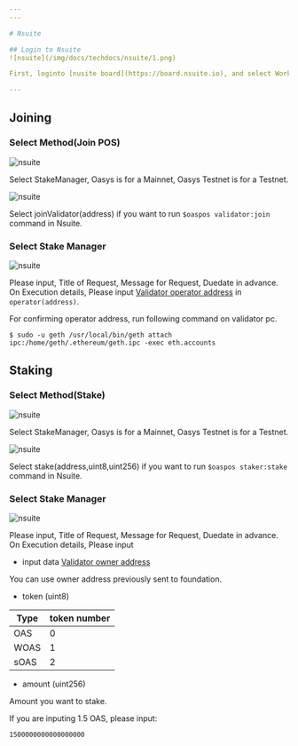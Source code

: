```yaml
---
---

# Nsuite

## Login to Nsuite 
![nsuite](/img/docs/techdocs/nsuite/1.png)

First, loginto [nusite board](https://board.nsuite.io), and select Workflow, New Request and Contract method. 

---
```

## Joining


### Select Method(Join POS)

![nsuite](/img/docs/techdocs/nsuite/2.png)

Select StakeManager, Oasys is for a Mainnet, Oasys Testnet is for a Testnet.

![nsuite](/img/docs/techdocs/nsuite/join.png)

Select joinValidator(address) if you want to run `$oaspos validator:join` command in Nsuite.

### Select Stake Manager

![nsuite](/img/docs/techdocs/nsuite/4.png)

Please input, Title of Request, Message for Request, Duedate in advance.
On Execution details, Please input [Validator operator address](/docs/techdocs/wallet/1-1-about-validator-account) in `operator(address)`.


For confirming operator address, run following command on validator pc.

```
$ sudo -u geth /usr/local/bin/geth attach ipc:/home/geth/.ethereum/geth.ipc -exec eth.accounts
```

## Staking

### Select Method(Stake)

![nsuite](/img/docs/techdocs/nsuite/2.png)

Select StakeManager, Oasys is for a Mainnet, Oasys Testnet is for a Testnet.

![nsuite](/img/docs/techdocs/nsuite/stake.png)

Select stake(address,uint8,uint256) if you want to run `$oaspos staker:stake` command in Nsuite.

### Select Stake Manager

![nsuite](/img/docs/techdocs/nsuite/stake2.png)

Please input, Title of Request, Message for Request, Duedate in advance.
On Execution details, Please input 

- input data [Validator owner address](/docs/techdocs/wallet/1-1-about-validator-account)

You can use owner address previously sent to foundation.

- token (uint8)

| Type | token number |
|-----------|-----------|
| OAS| 0 |
| WOAS| 1 |
| sOAS| 2 |


- amount (uint256)

Amount you want to stake. 

If you are inputing 1.5 OAS, please input: 

```
1500000000000000000
```